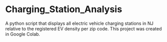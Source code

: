 # Charging_Station_Analysis
A python script that displays all electric vehicle charging stations in NJ relative to the registered EV density per zip code. This project was created in Google Colab.
